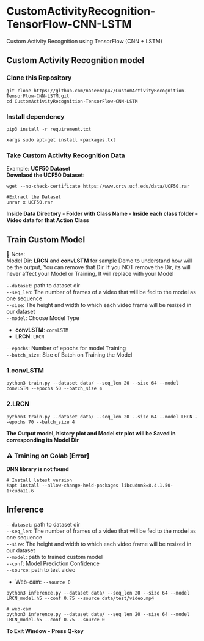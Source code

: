 # CustomActivityRecognition-TensorFlow-CNN-LSTM
Custom Activity Recognition using TensorFlow (CNN + LSTM)
## Custom Activity Recognition model

### Clone this Repository
```
git clone https://github.com/naseemap47/CustomActivityRecognition-TensorFlow-CNN-LSTM.git
cd CustomActivityRecognition-TensorFlow-CNN-LSTM
```
### Install dependency
```
pip3 install -r requirement.txt
```
```
xargs sudo apt-get install <packages.txt
```
### Take Custom Activity Recognition Data
Example: **UCF50 Dataset** <br>
**Downlaod the UCF50 Dataset:**
```
wget --no-check-certificate https://www.crcv.ucf.edu/data/UCF50.rar

#Extract the Dataset
unrar x UCF50.rar
```
**Inside Data Directory - Folder with Class Name - Inside each class folder - Video data for that Action Class**
## Train Custom Model
:memo: Note: <br>
Model Dir: **LRCN** and **convLSTM** for sample Demo to understand how will be the output, You can remove that Dir.
If you NOT remove the Dir, its will never affect your Model or Training,
It will replace with your Model <br>

`--dataset`: path to dataset dir <br>
`--seq_len`: The number of frames of a video that will be fed to the model as one sequence <br>
`--size`: The height and width to which each video frame will be resized in our dataset <br>
`--model`: Choose Model Type
  - **convLSTM**: `convLSTM`
  - **LRCN**: `LRCN` <br>

`--epochs`: Number of epochs for model Training <br>
`--batch_size`: Size of Batch on Training the Model

### 1.convLSTM
```
python3 train.py --dataset data/ --seq_len 20 --size 64 --model convLSTM --epochs 50 --batch_size 4
```
### 2.LRCN
```
python3 train.py --dataset data/ --seq_len 20 --size 64 --model LRCN --epochs 70 --batch_size 4
```
**The Output model, history plot and Model str plot will be Saved in corresponding its Model Dir**
### :warning: Training on Colab [Error]
**DNN library is not found**
```
# Install latest version
!apt install --allow-change-held-packages libcudnn8=8.4.1.50-1+cuda11.6
```
## Inference
`--dataset`: path to dataset dir <br>
`--seq_len`: The number of frames of a video that will be fed to the model as one sequence <br>
`--size`: The height and width to which each video frame will be resized in our dataset <br>
`--model`: path to trained custom model <br>
`--conf`: Model Prediction Confidence <br>
`--source`: path to test video
- Web-cam: `--source 0`
```
python3 inference.py --dataset data/ --seq_len 20 --size 64 --model LRCN_model.h5 --conf 0.75 --source data/test/video.mp4

# web-cam
python3 inference.py --dataset data/ --seq_len 20 --size 64 --model LRCN_model.h5 --conf 0.75 --source 0
```
**To Exit Window - Press Q-key**
